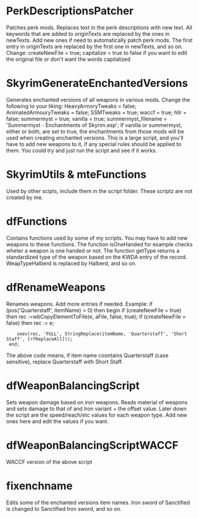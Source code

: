 # PerkDescriptionsPatcher
Patches perk mods. Replaces text in the perk descriptions with new text. All keywords that are added to originTexts are replaced by the ones in newTexts. Add new ones if need to automatically patch perk mods. The first entry in originTexts are replaced by the first one in newTexts, and so on. Change:
	createNewFile = true;
	capitalize = true
to false if you want to edit the original file or don't want the words capitalized

# SkyrimGenerateEnchantedVersions
Generates enchanted versions of all weapons in various mods. Change the following to your liking:
	HeavyArmoryTweaks = false;
	AnimatedArmouryTweaks = false;
	SSMTweaks = true;
	waccf = true;
	hllr = false;
	summermyst = true;
	vanilla = true;
	summermyst_filename = 'Summermyst - Enchantments of Skyrim.esp';
If vanilla or summermyst, either or both, are set to true, the enchantments from those mods will be used when creating enchanted versions. This is a large script, and you'll have to add new weapons to it, if any special rules should be applied to them. You could try and just run the script and see if it works.

# SkyrimUtils & mteFunctions 
Used by other scipts, include them in the script folder. These scriptz are not created by me.

# dfFunctions 
Contains functions used by some of my scripts. You may have to add new weapons to these functions. The function isOneHanded for example checks wheter a weapon is one handed or not. The function getType returns a standardized type of the weapon based on the KWDA entry of the record. WeapTypeHalberd is replaced by Halberd, and so on.

# dfRenameWeapons
Renames weapons. Add more entries if needed. Example:
	if (pos('Quarterstaff', itemName) > 0) then 
	  begin
		if (createNewFile = true) then rec :=wbCopyElementToFile(e, aFile, false, true);
		if (createNewFile = false) then rec := e;

		seev(rec, 'FULL', StringReplace(itemName, 'Quarterstaff', 'Short Staff', [rfReplaceAll]));
	 end;
The above code means, if item name coontains Quarterstaff (case sensitive), replace Quarterstaff with Short Staff.

# dfWeaponBalancingScript
Sets weapon damage based on iron weapons. Reads material of weapons and sets damage to that of and Iron variant + the offset value. Later down the script are the speed/reach/etc values for each weapon type. Add new ones here and edit the values if you want.

# dfWeaponBalancingScriptWACCF 
WACCF version of the above script

# fixenchname 
Edits some of the enchanted versions item names. Iron sword of Sanctified is changed to Sanctified Iron sword, and so on.
